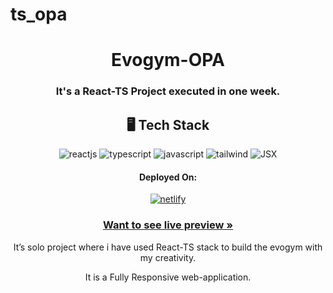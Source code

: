 # ts_opa
<h1 align="center">Evogym-OPA</h1>

<h3 align="center">It's a React-TS Project executed in one week.</h3>



<h2 align="center">🖥️ Tech Stack</h2>

<p align="center">
  <img src="https://img.shields.io/badge/React-20232A?style=for-the-badge&logo=react&logoColor=61DAFB" alt="reactjs" />
  <img src="https://img.shields.io/badge/typescript-blue?style=for-the-badge&logo=react-router&logoColor=white" alt="typescript" />
  <img src="https://img.shields.io/badge/JavaScript-323330?style=for-the-badge&logo=javascript&logoColor=F7DF1E" alt="javascript" />
  <img src="https://img.shields.io/badge/tailwind-css-blue?style=for-the-badge&logo=react-router&logoColor=white" alt="tailwind" />
  <img src="https://img.shields.io/badge/JSX-black?style=for-the-badge&&logoColor=61DAFB" alt="JSX" />
</p>
<h4 align="center">Deployed On:</h4>

<p align="center">
<a target="_blank" href="https://evogym-opa.netlify.app/">
  <img src="https://img.shields.io/badge/Netlify-00C7B7?style=for-the-badge&logo=netlify&logoColor=white" alt="netlify" />
</a>
</p>

<h3 align="center"><a target="_blank" href="https://evogym-opa.netlify.app/"><strong>Want to see live preview »</strong></a></h3>

<p align="center">It’s solo project where i have used React-TS stack to build the evogym with my creativity.</p>
<p align="center">It is a Fully Responsive web-application.</p>
